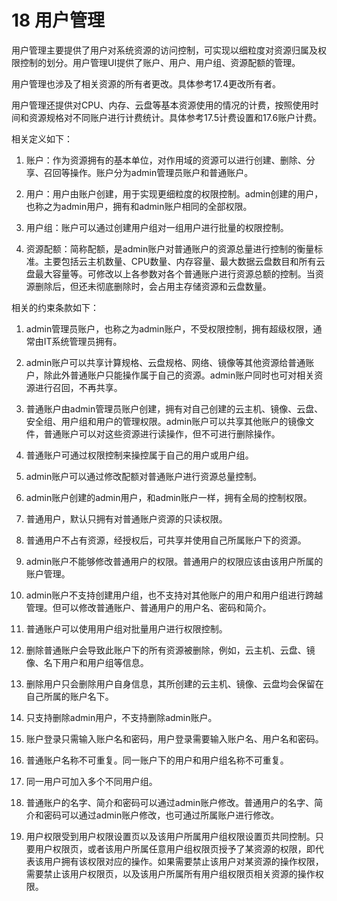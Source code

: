 # 18 用户管理

用户管理主要提供了用户对系统资源的访问控制，可实现以细粒度对资源归属及权限控制的划分。用户管理UI提供了账户、用户、用户组、资源配额的管理。

用户管理也涉及了相关资源的所有者更改。具体参考17.4更改所有者。

用户管理还提供对CPU、内存、云盘等基本资源使用的情况的计费，按照使用时间和资源规格对不同账户进行计费统计。具体参考17.5计费设置和17.6账户计费。

相关定义如下：

1. 账户：作为资源拥有的基本单位，对作用域的资源可以进行创建、删除、分享、召回等操作。账户分为admin管理员账户和普通账户。

2. 用户：用户由账户创建，用于实现更细粒度的权限控制。admin创建的用户，也称之为admin用户，拥有和admin账户相同的全部权限。

3. 用户组：账户可以通过创建用户组对一组用户进行批量的权限控制。

4. 资源配额：简称配额，是admin账户对普通账户的资源总量进行控制的衡量标准。主要包括云主机数量、CPU数量、内存容量、最大数据云盘数目和所有云盘最大容量等。可修改以上各参数对各个普通账户进行资源总额的控制。当资源删除后，但还未彻底删除时，会占用主存储资源和云盘数量。

相关的约束条款如下：

1. admin管理员账户，也称之为admin账户，不受权限控制，拥有超级权限，通常由IT系统管理员拥有。

2. admin账户可以共享计算规格、云盘规格、网络、镜像等其他资源给普通账户，除此外普通账户只能操作属于自己的资源。admin账户同时也可对相关资源进行召回，不再共享。

3. 普通账户由admin管理员账户创建，拥有对自己创建的云主机、镜像、云盘、安全组、用户组和用户的管理权限。admin账户可以共享其他账户的镜像文件，普通账户可以对这些资源进行读操作，但不可进行删除操作。

4. 普通账户可通过权限控制来操控属于自己的用户或用户组。

5. admin账户可以通过修改配额对普通账户进行资源总量控制。

6. admin账户创建的admin用户，和admin账户一样，拥有全局的控制权限。

7. 普通用户，默认只拥有对普通账户资源的只读权限。

8. 普通用户不占有资源，经授权后，可共享并使用自己所属账户下的资源。

9. admin账户不能够修改普通用户的权限。普通用户的权限应该由该用户所属的账户管理。

10. admin账户不支持创建用户组，也不支持对其他账户的用户和用户组进行跨越管理。但可以修改普通账户、普通用户的用户名、密码和简介。

11. 普通账户可以使用用户组对批量用户进行权限控制。

12. 删除普通账户会导致此账户下的所有资源被删除，例如，云主机、云盘、镜像、名下用户和用户组等信息。

13. 删除用户只会删除用户自身信息，其所创建的云主机、镜像、云盘均会保留在自己所属的账户名下。

14. 只支持删除admin用户，不支持删除admin账户。

15. 账户登录只需输入账户名和密码，用户登录需要输入账户名、用户名和密码。

16. 普通账户名称不可重复。同一账户下的用户和用户组名称不可重复。

17. 同一用户可加入多个不同用户组。

18. 普通账户的名字、简介和密码可以通过admin账户修改。普通用户的名字、简介和密码可以通过admin账户修改，也可通过所属账户进行修改。

19. 用户权限受到用户权限设置页以及该用户所属用户组权限设置页共同控制。只要用户权限页，或者该用户所属任意用户组权限页授予了某资源的权限，即代表该用户拥有该权限对应的操作。如果需要禁止该用户对某资源的操作权限，需要禁止该用户权限页，以及该用户所属所有用户组权限页相关资源的操作权限。

